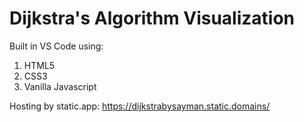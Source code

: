 # Dijkstra's Algorithm Visualization

Built in VS Code using:
1) HTML5
2) CSS3
3) Vanilla Javascript

Hosting by static.app: https://dijkstrabysayman.static.domains/
